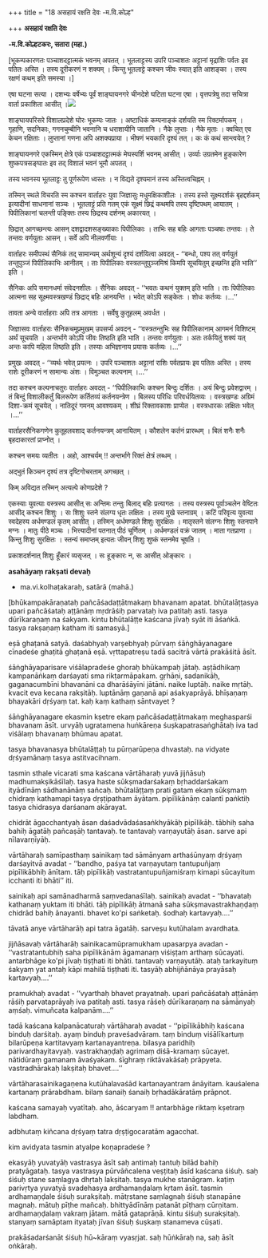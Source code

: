 +++
title = "18 असहायं रक्षति देवः -म.वि.कोल्ह"

+++
**असहायं रक्षति देवः**

**-म.वि.कोल्हटकरः, सतारा (महा.)**

\[भूकम्पकारणतः पञ्चाशदट्टात्मकं भवनम् अपतत् । भूतलाट्टस्य उपरि पञ्चाशतः अट्टानां मृद्राशिः पर्वतः इव पतितः अस्ति । तस्य दूरीकरणं न शक्यम् । किन्तु भूतलाट्टे कश्चन जीवः स्यात् इति आशङ्का । तस्य रक्षणं कथम् इति समस्या ।\]

एषा घटना सत्या । दशभ्यः वर्षेभ्यः पूर्वं शाङ्घायनगरे चीनदेशे घटिता घटना एषा । वृत्तपत्रेषु तदा सचित्रा वार्ता प्रकाशिता आसीत् ।![](magazine_images/img-1677596390Putakatha.jpg)

शाङ्घायपरिसरे विशालप्रदेशे घोरः भूकम्पः जातः । अष्टाधिकं कम्पनाङ्कं दर्शयति स्म रिक्टर्मापकम् । गृहाणि, सदनिकाः, गगनचुम्बीनि भवनानि च धराशायीनि जातानि । नैके लुप्ताः । नैके मृताः । क्वचित् एव केचन रक्षिताः । लुप्तानां गणना अपि अशक्यप्राया । भीषणं भयकारि दृश्यं तत् । कः कं कथं सान्त्वयेत् ?

शाङ्घायनगरे एकस्मिन् क्षेत्रे एकं पञ्चाशदट्टात्मकं मेघस्पर्शि भवनम् आसीत् । उर्व्याः उग्रतमेन हुङ्कारेण शुष्कपत्रसङ्घातः इव तद् विशालं भवनं भूमौ अपतत् ।

तस्य भवनस्य भूतलाट्टः तु पूर्णरूपेण ध्वस्तः । न विद्यते दृश्यमानं तस्य अस्तित्वचिह्नम् ।

तस्मिन् स्थले विचरति स्म कश्चन वार्ताहरः युवा जिज्ञासुः मधुमक्षिकाशीलः । तस्य हस्ते सूक्ष्मदर्शकं बृहद्दर्शकम् इत्यादीनां साधनानां सञ्चः । भूतलाट्टं प्रति गतम् एकं सूक्ष्मं छिद्रं कथमपि तस्य दृष्टिपथम् आयातम् । पिपीलिकानां चलन्ती पङ्क्तिः तस्य छिद्रस्य दर्शनम् अकारयत् ।

छिद्रात् आगच्छन्त्यः आसन् दशद्वादशसङ्ख्याकाः पिपीलिकाः । ताभिः सह बहिः आगताः पञ्चषाः तन्तवः । ते तन्तवः वर्णयुताः आसन् । सर्वे अपि नीलवर्णीयाः ।

वार्ताहरः समीपस्थं सैनिकं तद् सामान्यम् अर्थशून्यं दृश्यं दर्शयित्वा अवदत् - ‘‘बन्धो, पश्य तत् वर्णयुतं तन्तुपुञ्जं पिपीलिकाभिः आनीतम् । ताः पिपीलिकाः वस्त्रतन्तुपुञ्जमिश्रं किमपि सूचयितुम् इच्छन्ति इति भाति’’ इति ।

सैनिकः अपि समानधर्मा संवेदनशीलः । सैनिकः अवदत् - ‘‘भवतः कथनं युक्तम् इति भाति । ताः पिपीलिकाः आत्मना सह सूक्ष्मवस्त्रखण्डं छिद्राद् बहिः आनयन्ति । भवेत् कोऽपि सङ्केतः । शोधः कर्तव्यः ।...’’

तावता अन्ये वार्ताहराः अपि तत्र आगताः । सर्वेषु कुतूहलम् अवर्धत ।

जिज्ञासवः वार्ताहराः सैनिकचमूप्रमुखम् उपसर्प्य अवदन् - ‘‘वस्त्रतन्तुभिः सह पिपीलिकानाम् आगमनं विशिष्टम् अर्थं सूचयति । अन्तर्भागे कोऽपि जीवः तिष्ठति इति भाति । तन्तवः वर्णयुताः । अतः तर्कयितुं शक्यं यत् अन्तः कापि महिला तिष्ठति इति । तस्याः अभिज्ञानाय प्रयासः कर्तव्यः ।...’’

प्रमुखः अवदत् - ‘‘व्यर्थः भवेत् प्रयत्नः । उपरि पञ्चाशतः अट्टानां राशिः पर्वतप्रायः इव पतितः अस्ति । तस्य राशेः दूरीकरणं न सामान्यः अंशः । विमुञ्चत कल्पनाम् ।...’’

तदा कश्चन कल्पनाचतुरः वार्ताहरः अवदत् - ‘‘पिपीलिकाभिः कश्चन बिन्दुः दर्शितः । अयं बिन्दुः प्रवेशद्वारम् । तं बिन्दुं विशालीकर्तुं बिलरूपेण कर्तितव्यं कर्तनयन्त्रेण । बिलस्य परिधिः परिवर्धयितव्यः । वस्त्रखण्डः अग्रिमं दिशा-क्रमं सूचयेत् । नातिदूरं गमनम् आवश्यकम् । शीघ्रं रिक्तावकाशः प्राप्येत । वस्त्रधारकः लक्षितः भवेत् ।...’’

वार्ताहरसैनिकगणेन कुतूहलवशाद् कर्तनयन्त्रम् आनायितम् । कौशलेन कर्तनं प्रारब्धम् । बिलं शनैः शनैः बृहदाकारतां प्राप्नोत् ।

कश्चन समयः व्यतीतः । अहो, आश्चर्यम् !! अन्तर्भागे रिक्तं क्षेत्रं लब्धम् ।

अद्भुतं किञ्चन दृश्यं तत्र दृष्टिगोचरताम् अगच्छत् ।

किम् अविद्यत तस्मिन् अत्यल्पे कोणप्रदेशे ?

एकस्याः युवत्याः वस्त्रस्य आसीत् सः अन्तिमः तन्तुः बिलाद् बहिः प्रत्यागतः । तस्य वस्त्रस्य पूर्वाञ्चलेन वेष्टितः आसीद् कश्चन शिशुः । सः शिशुः स्तने संलग्य धृतः लक्षितः । तस्य मुखे स्तनाग्रम् । कटिं परिवृत्य युवत्या स्वदेहस्य अर्धमण्डलं कृतम् आसीत् । तस्मिन् अर्धमण्डले शिशुः सुरक्षितः । मातृस्तने संलग्नः शिशुः स्तनपाने मग्नः । मातुः पीठे मञ्चः । भित्त्यादीनां पतनात् पीठं चूर्णितम् । अर्धमण्डलं वक्रं जातम् । माता गतप्राणा । किन्तु शिशुः सुरक्षितः । स्तन्यं समाप्तम् इत्यतः जीवन् शिशुः शुष्कं स्तनमेव चूषति ।

प्रकाशदर्शनात् शिशुः हूँकारं व्यसृजत् । सः हूङ्कारः न, सः आसीत् ओङ्कारः ।



**asahāyaṃ rakṣati devaḥ**

- ma.vi.kolhaṭakaraḥ, satārā (mahā.)

\[bhūkampakāraṇataḥ pañcāśadaṭṭātmakaṃ bhavanam apatat. bhūtalāṭṭasya upari pañcāśataḥ aṭṭānāṃ mṛdrāśiḥ parvataḥ iva patitaḥ asti. tasya dūrīkaraṇaṃ na śakyam. kintu bhūtalāṭṭe kaścana jīvaḥ syāt iti āśaṅkā. tasya rakṣaṇaṃ katham iti samasyā.\]

eṣā ghaṭanā satyā. daśabhyaḥ varṣebhyaḥ pūrvaṃ śāṅghāyanagare cīnadeśe ghaṭitā ghaṭanā eṣā. vṛttapatreṣu tadā sacitrā vārtā prakāśitā āsīt.

śāṅghāyaparisare viśālapradeśe ghoraḥ bhūkampaḥ jātaḥ. aṣṭādhikaṃ kampanāṅkaṃ darśayati sma rikṭarmāpakam. gṛhāṇi, sadanikāḥ, gaganacumbīni bhavanāni ca dharāśāyīni jātāni. naike luptāḥ. naike mṛtāḥ. kvacit eva kecana rakṣitāḥ. luptānāṃ gaṇanā api aśakyaprāyā. bhīṣaṇaṃ bhayakāri dṛśyaṃ tat. kaḥ kaṃ kathaṃ sāntvayet ?

śāṅghāyanagare ekasmin kṣetre ekaṃ pañcāśadaṭṭātmakaṃ meghasparśi bhavanam āsīt. urvyāḥ ugratamena huṅkāreṇa śuṣkapatrasaṅghātaḥ iva tad viśālaṃ bhavanaṃ bhūmau apatat.

tasya bhavanasya bhūtalāṭṭaḥ tu pūrṇarūpeṇa dhvastaḥ. na vidyate dṛśyamānaṃ tasya astitvacihnam.

tasmin sthale vicarati sma kaścana vārtāharaḥ yuvā jijñāsuḥ madhumakṣikāśīlaḥ. tasya haste sūkṣmadarśakaṃ bṛhaddarśakam ityādīnāṃ sādhanānāṃ sañcaḥ. bhūtalāṭṭaṃ prati gatam ekaṃ sūkṣmaṃ chidraṃ kathamapi tasya dṛṣṭipatham āyātam. pipīlikānāṃ calantī paṅktiḥ tasya chidrasya darśanam akārayat.

chidrāt āgacchantyaḥ āsan daśadvādaśasaṅkhyākāḥ pipīlikāḥ. tābhiḥ saha bahiḥ āgatāḥ pañcaṣāḥ tantavaḥ. te tantavaḥ varṇayutāḥ āsan. sarve api nīlavarṇīyāḥ.

vārtāharaḥ samīpasthaṃ sainikaṃ tad sāmānyam arthaśūnyaṃ dṛśyaṃ darśayitvā avadat - ‘‘bandho, paśya tat varṇayutaṃ tantupuñjaṃ pipīlikābhiḥ ānītam. tāḥ pipīlikāḥ vastratantupuñjamiśraṃ kimapi sūcayitum icchanti iti bhāti’’ iti.

sainikaḥ api samānadharmā saṃvedanaśīlaḥ. sainikaḥ avadat - ‘‘bhavataḥ kathanaṃ yuktam iti bhāti. tāḥ pipīlikāḥ ātmanā saha sūkṣmavastrakhaṇḍaṃ chidrād bahiḥ ānayanti. bhavet ko'pi saṅketaḥ. śodhaḥ kartavyaḥ....’’

tāvatā anye vārtāharāḥ api tatra āgatāḥ. sarveṣu kutūhalam avardhata.

jijñāsavaḥ vārtāharāḥ sainikacamūpramukham upasarpya avadan - ‘‘vastratantubhiḥ saha pipīlikānām āgamanaṃ viśiṣṭam arthaṃ sūcayati. antarbhāge ko'pi jīvaḥ tiṣṭhati iti bhāti. tantavaḥ varṇayutāḥ. ataḥ tarkayituṃ śakyaṃ yat antaḥ kāpi mahilā tiṣṭhati iti. tasyāḥ abhijñānāya prayāsaḥ kartavyaḥ....’’

pramukhaḥ avadat - ‘‘vyarthaḥ bhavet prayatnaḥ. upari pañcāśataḥ aṭṭānāṃ rāśiḥ parvataprāyaḥ iva patitaḥ asti. tasya rāśeḥ dūrīkaraṇaṃ na sāmānyaḥ aṃśaḥ. vimuñcata kalpanām....’’

tadā kaścana kalpanācaturaḥ vārtāharaḥ avadat - ‘‘pipīlikābhiḥ kaścana binduḥ darśitaḥ. ayaṃ binduḥ praveśadvāram. taṃ binduṃ viśālīkartuṃ bilarūpeṇa kartitavyaṃ kartanayantreṇa. bilasya paridhiḥ parivardhayitavyaḥ. vastrakhaṇḍaḥ agrimaṃ diśā-kramaṃ sūcayet. nātidūraṃ gamanam āvaśyakam. śīghraṃ riktāvakāśaḥ prāpyeta. vastradhārakaḥ lakṣitaḥ bhavet....’’

vārtāharasainikagaṇena kutūhalavaśād kartanayantram ānāyitam. kauśalena kartanaṃ prārabdham. bilaṃ śanaiḥ śanaiḥ bṛhadākāratāṃ prāpnot.

kaścana samayaḥ vyatītaḥ. aho, āścaryam !! antarbhāge riktaṃ kṣetraṃ labdham.

adbhutaṃ kiñcana dṛśyaṃ tatra dṛṣṭigocaratām agacchat.

kim avidyata tasmin atyalpe koṇapradeśe ?

ekasyāḥ yuvatyāḥ vastrasya āsīt saḥ antimaḥ tantuḥ bilād bahiḥ pratyāgataḥ. tasya vastrasya pūrvāñcalena veṣṭitaḥ āsīd kaścana śiśuḥ. saḥ śiśuḥ stane saṃlagya dhṛtaḥ lakṣitaḥ. tasya mukhe stanāgram. kaṭiṃ parivṛtya yuvatyā svadehasya ardhamaṇḍalaṃ kṛtam āsīt. tasmin ardhamaṇḍale śiśuḥ surakṣitaḥ. mātṛstane saṃlagnaḥ śiśuḥ stanapāne magnaḥ. mātuḥ pīṭhe mañcaḥ. bhittyādīnāṃ patanāt pīṭhaṃ cūrṇitam. ardhamaṇḍalaṃ vakraṃ jātam. mātā gataprāṇā. kintu śiśuḥ surakṣitaḥ. stanyaṃ samāptam ityataḥ jīvan śiśuḥ śuṣkaṃ stanameva cūṣati.

prakāśadarśanāt śiśuḥ hū~kāraṃ vyasṛjat. saḥ hūṅkāraḥ na, saḥ āsīt oṅkāraḥ.
